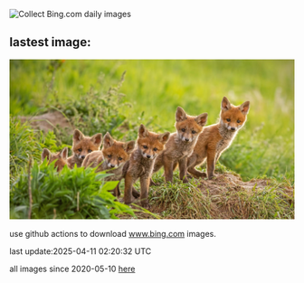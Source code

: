 ![Collect Bing.com daily images](https://github.com/counter2015/bing-daily-images/workflows/Collect%20Bing.com%20daily%20images/badge.svg)
## lastest image:
![](images/img.jpg)

use github actions to download www.bing.com images.

last update:2025-04-11 02:20:32 UTC

all images since 2020-05-10 [here](https://github.com/counter2015/bing-daily-images/tree/master/images) 
